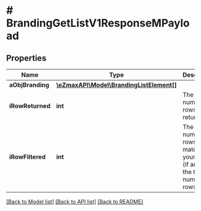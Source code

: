 # # BrandingGetListV1ResponseMPayload

## Properties

Name | Type | Description | Notes
------------ | ------------- | ------------- | -------------
**aObjBranding** | [**\eZmaxAPI\Model\BrandingListElement[]**](BrandingListElement.md) |  |
**iRowReturned** | **int** | The number of rows returned |
**iRowFiltered** | **int** | The number of rows matching your filters (if any) or the total number of rows |

[[Back to Model list]](../../README.md#models) [[Back to API list]](../../README.md#endpoints) [[Back to README]](../../README.md)
